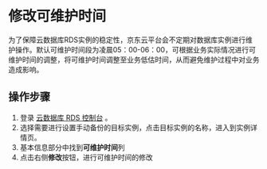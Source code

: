 # 修改可维护时间

为了保障云数据库RDS实例的稳定性，京东云平台会不定期对数据库实例进行维护操作。默认可维护时间段为凌晨05：00-06：00，可根据业务实际情况进行可维护时间的调整，将可维护时间调整至业务低估时间，从而避免维护过程中对业务造成影响。

<!--## 注意事项

* 在进行维护前，京东云会对用户账户中所设置的联系人发送短信，请注意查收
 * 实例维护时，为保证整个维护过程的稳定性，实例会在可维护时间段内变更状态为**维护中**状态。当实例处于该状态时，不影响进行查询类操作（如查询监控），但不可进行实例操作，包括但不限于账号管理、库管理、白名单设置、升降配、删除、重启等操作
* 在可维护时间内，可能出现闪断或实例重启等影响，需确保应用程序有重连机制。-->

## 操作步骤

1. 登录 [云数据库 RDS 控制台](https://rds-console.jdcloud.com/database) 。
2. 选择需要进行设置手动备份的目标实例，点击目标实例的名称，进入到实例详情页。
3. 基本信息部分中找到**可维护时间**列
4. 点击右侧**修改**按钮，进行可维护时间的修改